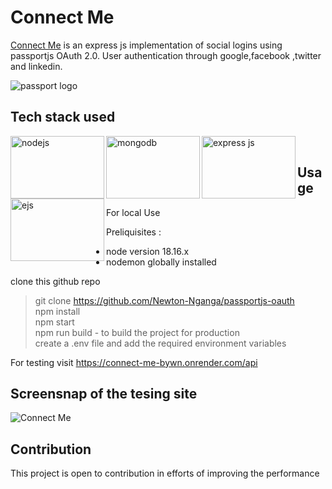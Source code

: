 # Connect Me
[Connect Me](https://connect-me-bywn.onrender.com/api) is an express js implementation of social logins using passportjs OAuth 2.0. User authentication through google,facebook ,twitter and linkedin.

![passport logo](https://camo.githubusercontent.com/6835eb33bb0e58ae663c7b9baeddf2a76cc6cf98862769eddbe22ee45c00a17b/687474703a2f2f63646e2e61757468302e636f6d2f696d672f70617373706f72742d62616e6e65722d6769746875622e706e67)

## Tech stack used
<img src="https://litslink.com/wp-content/uploads/2020/12/node.js-logo-image.png" alt="nodejs" align="left" width="150px" height="100px">
<img src="https://w7.pngwing.com/pngs/956/695/png-transparent-mongodb-original-wordmark-logo-icon-thumbnail.png" alt="mongodb" align="left" width="150px" height="100px">
<img src="https://upload.wikimedia.org/wikipedia/commons/6/64/Expressjs.png" alt="express js" align="left" width="150px" height="100px">
<img src="https://www.svgrepo.com/show/373574/ejs.svg" alt="ejs" align="left" width="150px" height="100px"> 

<br>


## Usage

For local Use 

Preliquisites : 
- node version 18.16.x
- nodemon globally installed

clone this github repo

> git clone https://github.com/Newton-Nganga/passportjs-oauth <br>
> npm install <br>
> npm start <br>
> npm run build - to build the project for production <br>
> create a .env file and add the required environment variables <br>

For testing visit https://connect-me-bywn.onrender.com/api

## Screensnap of the tesing site
![Connect Me](https://github.com/Newton-Nganga/passportjs-oauth/assets/93589514/9b2145f4-2bb2-4942-82be-fbe9c08349da)

## Contribution
This project is open to contribution in efforts of improving the performance

